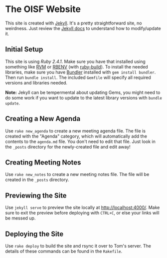 # The OISF Website

This site is created with [Jekyll](http://jekyllrb.com/). It's a pretty
straightforward site, no weirdness. Just review the [Jekyll
docs](http://jekyllrb.com/docs/home/) to understand how to modify/update it.

## Initial Setup

This site is using _Ruby 2.4.1_. Make sure you have that installed using
something like [RVM](https://rvm.io/) or [RBENV](https://github.com/rbenv/rbenv)
(with [ruby-build](https://github.com/rbenv/ruby-build)). To install the needed
libraries, make sure you have [Bundler](http://bundler.io/) installed with `gem
install bundler`. Then run `bundle install`. The included `Gemfile` will specify
all required versions and libraries needed.

**Note:** Jekyll can be tempermental about updating Gems, you might need to do
some work if you want to update to the latest library versions with `bundle
update`.

## Creating a New Agenda

Use `rake new_agenda` to create a new meeting agenda file. The file is created with the "Agenda" category, which will automatically add the contents to the `agenda.md` file. You don't need to edit that file. Just look in the `_posts` directory for the newly-created file and edit away!

## Creating Meeting Notes

Use `rake new_notes` to create a new meeting notes file. The file will be
created in the `_posts` directory.

## Previewing the Site

Use `jekyll serve` to preview the site locally at
[http://localhost:4000/](http://localhost:4000/] ). Make sure to exit the
preview before deploying with `CTRL+C`, or else your links will be messed up.

## Deploying the Site

Use `rake deploy` to build the site and rsync it over to Tom's server. The
details of these commands can be found in the `Rakefile`.
